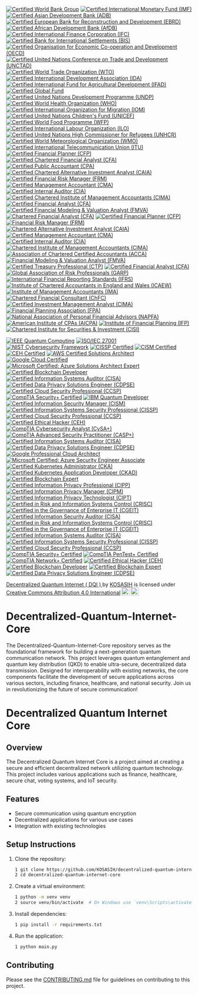[![Certified World Bank Group](https://img.shields.io/badge/Certified%20World%20Bank-Group-0072B8?style=for-the-badge&logo=worldbank&logoColor=white)](https://www.worldbank.org/)
[![Certified International Monetary Fund (IMF)](https://img.shields.io/badge/Certified%20IMF-International%20Monetary%20Fund-0072B8?style=for-the-badge&logo=imf&logoColor=white)](https://www.imf.org/)
[![Certified Asian Development Bank (ADB)](https://img.shields.io/badge/Certified%20ADB-Asian%20Development%20Bank-0072B8?style=for-the-badge&logo=adb&logoColor=white)](https://www.adb.org/)
[![Certified European Bank for Reconstruction and Development (EBRD)](https://img.shields.io/badge/Certified%20EBRD-European%20Bank%20for%20Reconstruction%20and%20Development-0072B8?style=for-the-badge&logo=ebrd&logoColor=white)](https://www.ebrd.com/)
[![Certified African Development Bank (AfDB)](https://img.shields.io/badge/Certified%20AfDB-African%20Development%20Bank-0072B8?style=for-the-badge&logo=afdb&logoColor=white)](https://www.afdb.org/)
[![Certified International Finance Corporation (IFC)](https://img.shields.io/badge/Certified%20IFC-International%20Finance%20Corporation-0072B8?style=for-the-badge&logo=ifc&logoColor=white)](https://www.ifc.org/)
[![Certified Bank for International Settlements (BIS)](https://img.shields.io/badge/Certified%20BIS-Bank%20for%20International%20Settlements-0072B8?style=for-the-badge&logo=bis&logoColor=white)](https://www.bis.org/)
[![Certified Organisation for Economic Co-operation and Development (OECD)](https://img.shields.io/badge/Certified%20OECD-Organisation%20for%20Economic%20Co--operation%20and%20Development-0072B8?style=for-the-badge&logo=oecd&logoColor=white)](https://www.oecd.org/)
[![Certified United Nations Conference on Trade and Development (UNCTAD)](https://img.shields.io/badge/Certified%20UNCTAD-United%20Nations%20Conference%20on%20Trade%20and%20Development-0072B8?style=for-the-badge&logo=unctad&logoColor=white)](https://unctad.org/)
[![Certified World Trade Organization (WTO)](https://img.shields.io/badge/Certified%20WTO-World%20Trade%20Organization-0072B8?style=for-the-badge&logo=wto&logoColor=white)](https://www.wto.org/)
[![Certified International Development Association (IDA)](https://img.shields.io/badge/Certified%20IDA-International%20Development%20Association-0072B8?style=for-the-badge&logo=ida&logoColor=white)](https://www.worldbank.org/en/what-we-do/partners/ida)
[![Certified International Fund for Agricultural Development (IFAD)](https://img.shields.io/badge/Certified%20IFAD-International%20Fund%20for%20Agricultural%20Development-0072B8?style=for-the-badge&logo=ifad&logoColor=white)](https://www.ifad.org/)
[![Certified Global Fund](https://img.shields.io/badge/Certified%20Global%20Fund-Global%20Fund-0072B8?style=for-the-badge&logo=globalfund&logoColor=white)](https://www.theglobalfund.org/)
[![Certified United Nations Development Programme (UNDP)](https://img.shields.io/badge/Certified%20UNDP-United%20Nations%20Development%20Programme-0072B8?style=for-the-badge&logo=undp&logoColor=white)](https://www.undp.org/)
[![Certified World Health Organization (WHO)](https://img.shields.io/badge/Certified%20WHO-World%20Health%20Organization-0072B8?style=for-the-badge&logo=who&logoColor=white)](https://www.who.int/)
[![Certified International Organization for Migration (IOM)](https://img.shields.io/badge/Certified%20IOM-International%20Organization%20for%20Migration-0072B8?style=for-the-badge&logo=iom&logoColor=white)](https://www.iom.int/)
[![Certified United Nations Children's Fund (UNICEF)](https://img.shields.io/badge/Certified%20UNICEF-United%20Nations%20Children's%20Fund-0072B8?style=for-the-badge&logo=unicef&logoColor=white)](https://www.unicef.org/)
[![Certified World Food Programme (WFP)](https://img.shields.io/badge/Certified%20WFP-World%20Food%20Programme-0072B8?style=for-the-badge&logo=wfp&logoColor=white)](https://www.wfp.org/)
[![Certified International Labour Organization (ILO)](https://img.shields.io/badge/Certified%20ILO-International%20Labour%20Organization-0072B8?style=for-the-badge&logo=ilo&logoColor=white)](https://www.ilo.org/)
[![Certified United Nations High Commissioner for Refugees (UNHCR)](https://img.shields.io/badge/Certified%20UNHCR-United%20Nations%20High%20Commissioner%20for%20Refugees-0072B8?style=for-the-badge&logo=unhcr&logoColor=white)](https://www.unhcr.org/)
[![Certified World Meteorological Organization (WMO)](https://img.shields.io/badge/Certified%20WMO-World%20Meteorological%20Organization-0072B8?style=for-the-badge&logo=wmo&logoColor=white)](https://public.wmo.int/en)
[![Certified International Telecommunication Union (ITU)](https://img.shields.io/badge/Certified%20ITU-International%20Telecommunication%20Union-0072B8?style=for-the-badge&logo=itu&logoColor=white)](https://www.itu.int/en/ITU-T/Pages/default.aspx)
[![Certified Financial Planner (CFP)](https://img.shields.io/badge/Certified%20CFP-Certified%20Financial%20Planner-0072B8?style=for-the-badge&logo=cfp&logoColor=white)](https://www.cfp.net/)
[![Certified Chartered Financial Analyst (CFA)](https://img.shields.io/badge/Certified%20CFA-Chartered%20Financial%20Analyst-0072B8?style=for-the-badge&logo=cfa&logoColor=white)](https://www.cfainstitute.org/)
[![Certified Public Accountant (CPA)](https://img.shields.io/badge/Certified%20CPA-Certified%20Public%20Accountant-0072B8?style=for-the-badge&logo=cpa&logoColor=white)](https://www.aicpa.org/)
[![Certified Chartered Alternative Investment Analyst (CAIA)](https://img.shields.io/badge/Certified%20CAIA-Chartered%20Alternative%20Investment%20Analyst-0072B8?style=for-the-badge&logo=caia&logoColor=white)](https://caia.org/)
[![Certified Financial Risk Manager (FRM)](https://img.shields.io/badge/Certified%20FRM-Financial%20Risk%20Manager-0072B8?style=for-the-badge&logo=frm&logoColor=white)](https://www.garp.org/frm)
[![Certified Management Accountant (CMA)](https://img.shields.io/badge/Certified%20CMA-Certified%20Management%20Accountant-0072B8?style=for-the-badge&logo=cma&logoColor=white)](https://www.imanet.org/)
[![Certified Internal Auditor (CIA)](https://img.shields.io/badge/Certified%20CIA-Certified%20Internal%20Auditor-0072B8?style=for-the-badge&logo=cia&logoColor=white)](https://www.theiia.org/)
[![Certified Chartered Institute of Management Accountants (CIMA)](https://img.shields.io/badge/Certified%20CIMA-Chartered%20Institute%20of%20Management%20Accountants-0072B8?style=for-the-badge&logo=cima&logoColor=white)](https://www.cimaglobal.com/)
[![Certified Financial Analyst (CFA)](https://img.shields.io/badge/Certified%20CFA-Certified%20Financial%20Analyst-0072B8?style=for-the-badge&logo=cfa&logoColor=white)](https://www.cfainstitute.org/)
[![Certified Financial Modeling & Valuation Analyst (FMVA)](https://img.shields.io/badge/Certified%20FMVA-Financial%20Modeling%20%26%20Valuation%20Analyst-0072B8?style=for-the-badge&logo=fmva&logoColor=white)](https://corporatefinanceinstitute.com/)
[![Chartered Financial Analyst (CFA)](https://img.shields.io/badge/CFA-Chartered%20Financial%20Analyst-0072B8?style=for-the-badge&logo=cfa&logoColor=white)](https://www.cfainstitute.org/en/programs/cfa)
[![Certified Financial Planner (CFP)](https://img.shields.io/badge/CFP-Certified%20Financial%20Planner-0072B8?style=for-the-badge&logo=cfp&logoColor=white)](https://www.cfp.net/)
[![Financial Risk Manager (FRM)](https://img.shields.io/badge/FRM-Financial%20Risk%20Manager-0072B8?style=for-the-badge&logo=frm&logoColor=white)](https://www.garp.org/frm)
[![Chartered Alternative Investment Analyst (CAIA)](https://img.shields.io/badge/CAIA-Chartered%20Alternative%20Investment%20Analyst-0072B8?style=for-the-badge&logo=caia&logoColor=white)](https://caia.org/)
[![Certified Management Accountant (CMA)](https://img.shields.io/badge/CMA-Certified%20Management%20Accountant-0072B8?style=for-the-badge&logo=ima&logoColor=white)](https://www.imanet.org/cma-certification)
[![Certified Internal Auditor (CIA)](https://img.shields.io/badge/CIA-Certified%20Internal%20Auditor-0072B8?style=for-the-badge&logo=theiia&logoColor=white)](https://www.theiia.org/certification/cia)
[![Chartered Institute of Management Accountants (CIMA)](https://img.shields.io/badge/CIMA-Chartered%20Institute%20of%20Management%20Accountants-0072B8?style=for-the-badge&logo=cima&logoColor=white)](https://www.cimaglobal.com/)
[![Association of Chartered Certified Accountants (ACCA)](https://img.shields.io/badge/ACCA-Association%20of%20Chartered%20Certified%20Accountants-0072B8?style=for-the-badge&logo=acca&logoColor=white)](https://www.accaglobal.com/)
[![Financial Modeling & Valuation Analyst (FMVA)](https://img.shields.io/badge/FMVA-Financial%20Modeling%20%26%20Valuation%20Analyst-0072B8?style=for-the-badge&logo=cfainstitute&logoColor=white)](https://corporatefinanceinstitute.com/certifications/fmva/)
[![Certified Treasury Professional (CTP)](https://img.shields.io/badge/CTP-Certified%20Treasury%20Professional-0072B8?style=for-the-badge&logo=afp&logoColor=white)](https://www.afponline.org/certification/ctp)
[![Certified Financial Analyst (CFA)](https://img.shields.io/badge/CFA-Certified%20Financial%20Analyst-0072B8?style=for-the-badge&logo=cfa&logoColor=white)](https://www.cfainstitute.org/en/programs/cfa)
[![Global Association of Risk Professionals (GARP)](https://img.shields.io/badge/GARP-Global%20Association%20of%20Risk%20Professionals-0072B8?style=for-the-badge&logo=garp&logoColor=white)](https://www.garp.org/)
[![International Financial Reporting Standards (IFRS)](https://img.shields.io/badge/IFRS-International%20Financial%20Reporting%20Standards-0072B8?style=for-the-badge&logo=ifrs&logoColor=white)](https://www.ifrs.org/)
[![Institute of Chartered Accountants in England and Wales (ICAEW)](https://img.shields.io/badge/ICAEW-Institute%20of%20Chartered%20Accountants%20in%20England%20and%20Wales-0072B8?style=for-the-badge&logo=icaew&logoColor=white)](https://www.icaew.com/)
[![Institute of Management Accountants (IMA)](https://img.shields.io/badge/IMA-Institute%20of%20Management%20Accountants-0072B8?style=for-the-badge&logo=ima&logoColor=white)](https://www.imanet.org/)
[![Chartered Financial Consultant (ChFC)](https://img.shields.io/badge/ChFC-Chartered%20Financial%20Consultant-0072B8?style=for-the-badge&logo=chfc&logoColor=white)](https://www.theamericancollege.edu/designations-degrees/chfc)
[![Certified Investment Management Analyst (CIMA)](https://img.shields.io/badge/CIMA-Certified%20Investment%20Management%20Analyst-0072B8?style=for-the-badge&logo=cima&logoColor=white)](https://www.investmentsandwealth.org/)
[![Financial Planning Association (FPA)](https://img.shields.io/badge/FPA-Financial%20Planning%20Association-0072B8?style=for-the-badge&logo=fpa&logoColor=white)](https://www.onefpa.org/)
[![National Association of Personal Financial Advisors (NAPFA)](https://img.shields.io/badge/NAPFA-National%20Association%20of%20Personal%20Financial%20Advisors-0072B8?style=for-the-badge&logo=napfa&logoColor=white)](https://www.napfa.org/)
[![American Institute of CPAs (AICPA)](https://img.shields.io/badge/AICPA-American%20Institute%20of%20CPAs-0072B8?style=for-the-badge&logo=aicpa&logoColor=white)](https://www.aicpa.org/)
[![Institute of Financial Planning (IFP)](https://img.shields.io/badge/IFP-Institute%20of%20Financial%20Planning-0072B8?style=for-the-badge&logo=ifp&logoColor=white)](https://www.ifp.org.uk/)
[![Chartered Institute for Securities & Investment (CISI)](https://img.shields.io/badge/CISI-Chartered%20Institute%20for%20Securities%20%26%20Investment-0072B8?style=for-the-badge&logo=cisi&logoColor=white)](https://www.cisi.org/)

[![IEEE Quantum Computing](https://img.shields.io/badge/IEEE-Quantum%20Computing-0076A8?style=for-the-badge&logo=ieee&logoColor=white)](https://quantum.ieee.org/)
[![ISO/IEC 27001](https://img.shields.io/badge/ISO%2FIEC%2027001-Certified-0072C6?style=for-the-badge)](https://www.iso.org/isoiec-27001-information-security.html)
[![NIST Cybersecurity Framework](https://img.shields.io/badge/NIST-Cybersecurity%20Framework-FF7F27?style=for-the-badge)](https://www.nist.gov/cyberframework)
[![CISSP Certified](https://img.shields.io/badge/CISSP-Certified-8C3A3A?style=for-the-badge&logo=isc2&logoColor=white)](https://www.isc2.org/Certifications/CISSP)
[![CISM Certified](https://img.shields.io/badge/CISM-Certified-FFB300?style=for-the-badge&logo=ISACA&logoColor=white)](https://www.isaca.org/credentialing/cism)
[![CEH Certified](https://img.shields.io/badge/CEH-Certified%20Ethical%20Hacker-5C5C5C?style=for-the-badge&logo=ec-council&logoColor=white)](https://www.eccouncil.org/programs/certified-ethical-hacker-ceh/)
[![AWS Certified Solutions Architect](https://img.shields.io/badge/AWS-Certified%20Solutions%20Architect-FF9900?style=for-the-badge&logo=amazonaws&logoColor=white)](https://aws.amazon.com/certification/certified-solutions-architect-associate/)
[![Google Cloud Certified](https://img.shields.io/badge/Google%20Cloud-Certified-4285F4?style=for-the-badge&logo=googlecloud&logoColor=white)](https://cloud.google.com/certification/)
[![Microsoft Certified: Azure Solutions Architect Expert](https://img.shields.io/badge/Microsoft%20Certified-Azure%20Solutions%20Architect%20Expert-0078D4?style=for-the-badge&logo=microsoftazure&logoColor=white)](https://docs.microsoft.com/en-us/learn/certifications/azure-solutions-architect/)
[![Certified Blockchain Developer](https://img.shields.io/badge/Certified%20Blockchain%20Developer-Blockchain%20Council-00BFFF?style=for-the-badge)](https://www.blockchain-council.org/certifications/certified-blockchain-developer/)
[![Certified Information Systems Auditor (CISA)](https://img.shields.io/badge/CISA-Certified%20Information%20Systems%20Auditor-FFB300?style=for-the-badge&logo=ISACA&logoColor=white)](https://www.isaca.org/credentialing/cisa)
[![Certified Data Privacy Solutions Engineer (CDPSE)](https://img.shields.io/badge/CDPSE-Certified%20Data%20Privacy%20Solutions%20Engineer-0072C6?style=for-the-badge&logo=ISACA&logoColor=white)](https://www.isaca.org/credentialing/cdpse)
[![Certified Cloud Security Professional (CCSP)](https://img.shields.io/badge/CCSP-Certified%20Cloud%20Security%20Professional-8C3A3A?style=for-the-badge&logo=isc2&logoColor=white)](https://www.isc2.org/Certifications/CCSP)
[![CompTIA Security+ Certified](https://img.shields.io/badge/CompTIA%20Security%2B-Certified-FFB300?style=for-the-badge)](https://www.comptia.org/certifications/security)
[![IBM Quantum Developer](https://img.shields.io/badge/IBM-Quantum%20Developer-FFB300?style=for-the-badge&logo=ibm&logoColor=white)](https://www.ibm.com/quantum-certification)
[![Certified Information Security Manager (CISM)](https://img.shields.io/badge/CISM-Certified%20Information%20Security%20Manager-FFB300?style=for-the-badge&logo=ISACA&logoColor=white)](https://www.isaca.org/credentialing/cism)
[![Certified Information Systems Security Professional (CISSP)](https://img.shields.io/badge/CISSP-Certified%20Information%20Systems%20Security%20Professional-8C3A3A?style=for-the-badge&logo=isc2&logoColor=white)](https://www.isc2.org/Certifications/CISSP)
[![Certified Cloud Security Professional (CCSP)](https://img.shields.io/badge/CCSP-Certified%20Cloud%20Security%20Professional-0072C6?style=for-the-badge&logo=isc2&logoColor=white)](https://www.isc2.org/Certifications/CCSP)
[![Certified Ethical Hacker (CEH)](https://img.shields.io/badge/CEH-Certified%20Ethical%20Hacker-5C5C5C?style=for-the-badge&logo=ec-council&logoColor=white)](https://www.eccouncil.org/programs/certified-ethical-hacker-ceh/)
[![CompTIA Cybersecurity Analyst (CySA+)](https://img.shields.io/badge/CySA%2B-CompTIA%20Cybersecurity%20Analyst-FFB300?style=for-the-badge)](https://www.comptia.org/certifications/cybersecurity-analyst)
[![CompTIA Advanced Security Practitioner (CASP+)](https://img.shields.io/badge/CASP%2B-CompTIA%20Advanced%20Security%20Practitioner-FFB300?style=for-the-badge)](https://www.comptia.org/certifications/casp)
[![Certified Information Systems Auditor (CISA)](https://img.shields.io/badge/CISA-Certified%20Information%20Systems%20Auditor-FFB300?style=for-the-badge&logo=ISACA&logoColor=white)](https://www.isaca.org/credentialing/cisa)
[![Certified Data Privacy Solutions Engineer (CDPSE)](https://img.shields.io/badge/CDPSE-Certified%20Data%20Privacy%20Solutions%20Engineer-0072C6?style=for-the-badge&logo=ISACA&logoColor=white)](https://www.isaca.org/credentialing/cdpse)
[![Google Professional Cloud Architect](https://img.shields.io/badge/Google%20Cloud-Professional%20Cloud%20Architect-4285F4?style=for-the-badge&logo=googlecloud&logoColor=white)](https://cloud.google.com/certification/cloud-architect)
[![Microsoft Certified: Azure Security Engineer Associate](https://img.shields.io/badge/Microsoft%20Certified-Azure%20Security%20Engineer%20Associate-0078D4?style=for-the-badge&logo=microsoftazure&logoColor=white)](https://docs.microsoft.com/en-us/learn/certifications/azure-security-engineer/)
[![Certified Kubernetes Administrator (CKA)](https://img.shields.io/badge/CKA-Certified%20Kubernetes%20Administrator-326CE5?style=for-the-badge&logo=kubernetes&logoColor=white)](https://www.cncf.io/certification/cka/)
[![Certified Kubernetes Application Developer (CKAD)](https://img.shields.io/badge/CKAD-Certified%20Kubernetes%20Application%20Developer-326CE5?style=for-the-badge&logo=kubernetes&logoColor=white)](https://www.cncf.io/certification/ckad/)
[![Certified Blockchain Expert](https://img.shields.io/badge/Certified%20Blockchain%20Expert-Blockchain%20Council-00BFFF?style=for-the-badge)](https://www.blockchain-council.org/certifications/certified-blockchain-expert/)
[![Certified Information Privacy Professional (CIPP)](https://img.shields.io/badge/CIPP-Certified%20Information%20Privacy%20Professional-0072C6?style=for-the-badge&logo=IAPP&logoColor=white)](https://iapp.org/certify/cipp/)
[![Certified Information Privacy Manager (CIPM)](https://img.shields.io/badge/CIPM-Certified%20Information%20Privacy%20Manager-0072C6?style=for-the-badge&logo=IAPP&logoColor=white)](https://iapp.org/certify/cipm/)
[![Certified Information Privacy Technologist (CIPT)](https://img.shields.io/badge/CIPT-Certified%20Information%20Privacy%20Technologist-0072C6?style=for-the-badge&logo=IAPP&logoColor=white)](https://iapp.org/certify/cipt/)
[![Certified in Risk and Information Systems Control (CRISC)](https://img.shields.io/badge/CRISC-Certified%20in%20Risk%20and%20Information%20Systems%20Control-FFB300?style=for-the-badge&logo=ISACA&logoColor=white)](https://www.isaca.org/credentialing/crisc)
[![Certified in the Governance of Enterprise IT (CGEIT)](https://img.shields.io/badge/CGEIT-Certified%20in%20the%20Governance%20of%20Enterprise%20IT-FFB300?style=for-the-badge&logo=ISACA&logoColor=white)](https://www.isaca.org/credentialing/cgeit)
[![Certified Information Security Auditor (CISA)](https://img.shields.io/badge/CISA-Certified%20Information%20Security%20Auditor-FFB300?style=for-the-badge&logo=ISACA&logoColor=white)](https://www.isaca.org/credentialing/cisa)
[![Certified in Risk and Information Systems Control (CRISC)](https://img.shields.io/badge/ISC-Certified%20in%20Risk%20and%20Information%20Systems%20Control-FFB300?style=for-the-badge&logo=ISACA&logoColor=white)](https://www.isaca.org/credentialing/crisc)
[![Certified in the Governance of Enterprise IT (CGEIT)](https://img.shields.io/badge/CGEIT-Certified%20in%20the%20Governance%20of%20Enterprise%20IT-FFB300?style=for-the-badge&logo=ISACA&logoColor=white)](https://www.isaca.org/credentialing/cgeit)
[![Certified Information Systems Auditor (CISA)](https://img.shields.io/badge/CISA-Certified%20Information%20Systems%20Auditor-FFB300?style=for-the-badge&logo=ISACA&logoColor=white)](https://www.isaca.org/credentialing/cisa)
[![Certified Information Systems Security Professional (CISSP)](https://img.shields.io/badge/CISSP-Certified%20Information%20Systems%20Security%20Professional-8C3A3A?style=for-the-badge&logo=isc2&logoColor=white)](https://www.isc2.org/Certifications/CISSP)
[![Certified Cloud Security Professional (CCSP)](https://img.shields.io/badge/CCSP-Certified%20Cloud%20Security%20Professional-0072C6?style=for-the-badge&logo=isc2&logoColor=white)](https://www.isc2.org/Certifications/CCSP)
[![CompTIA Security+ Certified](https://img.shields.io/badge/CompTIA%20Security%2B-Certified-FFB300?style=for-the-badge)](https://www.comptia.org/certifications/security)
[![CompTIA PenTest+ Certified](https://img.shields.io/badge/PenTest%2B-CompTIA%20PenTest%2B-FFB300?style=for-the-badge)](https://www.comptia.org/certifications/pentest)
[![CompTIA Network+ Certified](https://img.shields.io/badge/CompTIA%20Network%2B-Certified-FFB300?style=for-the-badge)](https://www.comptia.org/certifications/network)
[![Certified Ethical Hacker (CEH)](https://img.shields.io/badge/CEH-Certified%20Ethical%20Hacker-5C5C5C?style=for-the-badge&logo=ec-council&logoColor=white)](https://www.eccouncil.org/programs/certified-ethical-hacker-ceh/)
[![Certified Blockchain Developer](https://img.shields.io/badge/Certified%20Blockchain%20Developer-Blockchain%20Council-00BFFF?style=for-the-badge)](https://www.blockchain-council.org/certifications/certified-blockchain-developer/)
[![Certified Blockchain Expert](https://img.shields.io/badge/Certified%20Blockchain%20Expert-Blockchain%20Council-00BFFF?style=for-the-badge)](https://www.blockchain-council.org/certifications/certified-blockchain-expert/)
[![Certified Data Privacy Solutions Engineer (CDPSE)](https://img.shields.io/badge/CDPSE-Certified%20Data%20Privacy%20Solutions%20Engineer-0072C6?style=for-the-badge&logo=ISACA&logoColor=white)](https://www.isaca.org/credentialing/cdpse)

<p xmlns:cc="http://creativecommons.org/ns#" xmlns:dct="http://purl.org/dc/terms/"><a property="dct:title" rel="cc:attributionURL" href="https://github.com/KOSASIH/Decentralized-Quantum-Internet-Core">Decentralized Quantum Internet ( DQI ) </a> by <a rel="cc:attributionURL dct:creator" property="cc:attributionName" href="https://www.linkedin.com/in/kosasih-81b46b5a">KOSASIH</a> is licensed under <a href="https://creativecommons.org/licenses/by/4.0/?ref=chooser-v1" target="_blank" rel="license noopener noreferrer" style="display:inline-block;">Creative Commons Attribution 4.0 International<img style="height:22px!important;margin-left:3px;vertical-align:text-bottom;" src="https://mirrors.creativecommons.org/presskit/icons/cc.svg?ref=chooser-v1" alt=""><img style="height:22px!important;margin-left:3px;vertical-align:text-bottom;" src="https://mirrors.creativecommons.org/presskit/icons/by.svg?ref=chooser-v1" alt=""></a></p>

# Decentralized-Quantum-Internet-Core
The Decentralized-Quantum-Internet-Core repository serves as the foundational framework for building a next-generation quantum communication network. This project leverages quantum entanglement and quantum key distribution (QKD) to enable ultra-secure, decentralized data transmission. Designed for interoperability with existing networks, the core components facilitate the development of secure applications across various sectors, including finance, healthcare, and national security. Join us in revolutionizing the future of secure communication!

# Decentralized Quantum Internet Core

## Overview
The Decentralized Quantum Internet Core is a project aimed at creating a secure and efficient decentralized network utilizing quantum technology. This project includes various applications such as finance, healthcare, secure chat, voting systems, and IoT security.

## Features
- Secure communication using quantum encryption
- Decentralized applications for various use cases
- Integration with existing technologies

## Setup Instructions
1. Clone the repository:
   ```bash
   1 git clone https://github.com/KOSASIH/decentralized-quantum-internet-core.git
   2 cd decentralized-quantum-internet-core
   ```

2. Create a virtual environment:

   ```bash
   1 python -m venv venv
   2 source venv/bin/activate  # On Windows use `venv\Scripts\activate`
   ```
   
3. Install dependencies:

   ```bash
   1 pip install -r requirements.txt
   ```
   
4. Run the application:

   ```bash
   1 python main.py
   ```
   
## Contributing
Please see the [CONTRIBUTING.md](CONTRIBUTING.md) file for guidelines on contributing to this project.

